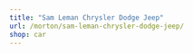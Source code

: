 ```yaml
---
title: "Sam Leman Chrysler Dodge Jeep"
url: /morton/sam-leman-chrysler-dodge-jeep/
shop: car
---
```

